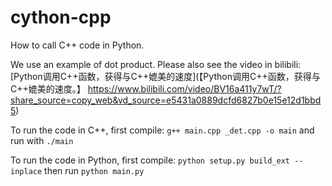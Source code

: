 # cython-cpp
How to call C++ code in Python.

We use an example of dot product. Please also see the video in bilibili: 
[Python调用C++函数，获得与C++媲美的速度](【Python调用C++函数，获得与C++媲美的速度。】 https://www.bilibili.com/video/BV16a411y7wT/?share_source=copy_web&vd_source=e5431a0889dcfd6827b0e15e12d1bbd5)

To run the code in C++,
first compile: `g++ main.cpp _det.cpp -o main`
and run with `./main`

To run the code in Python,
first compile: `python setup.py build_ext --inplace`
then run `python main.py`
